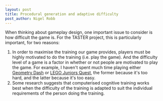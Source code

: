 ```yaml
---
layout: post
title: Procedural generation and adaptive difficulty
post_author: Nigel Robb
---
```

When thinking about gameplay design, one important issue to consider is how difficult the game is. For the TASTER project, this is particularly important, for two reasons:

1. In order to maximise the training our game provides, players must be highly motivated to do the training (i.e. play the game). And the difficulty level of a game is a factor in whether or not people are motivated to play the game. For example, I haven't spent much time playing either [Geometry Dash](http://youtu.be/o4YACF6Y8yQ) or [LEGO Juniors Quest](http://youtu.be/hfOmzYw95L8), the former because it's too hard, and the latter because it's too easy.
2. Some research suggests that computerised cognitive training works best when the difficulty of the training is adapted to suit the individual requirements of the person doing the training.


